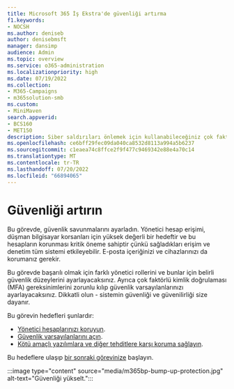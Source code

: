 ```yaml
---
title: Microsoft 365 İş Ekstra'de güvenliği artırma
f1.keywords:
- NOCSH
ms.author: deniseb
author: denisebmsft
manager: dansimp
audience: Admin
ms.topic: overview
ms.service: o365-administration
ms.localizationpriority: high
ms.date: 07/19/2022
ms.collection:
- M365-Campaigns
- m365solution-smb
ms.custom:
- MiniMaven
search.appverid:
- BCS160
- MET150
description: Siber saldırıları önlemek için kullanabileceğiniz çok faktörlü kimlik doğrulaması gibi siber güvenlik araçları sağlayan Microsoft 365 İş Ekstra için güvenliğe genel bakış.
ms.openlocfilehash: ce6bff29fec09da040ca8532d8113a994a5b6237
ms.sourcegitcommit: c1eaea74c8ffce2f9f477c9469342e88e4a70c14
ms.translationtype: MT
ms.contentlocale: tr-TR
ms.lasthandoff: 07/20/2022
ms.locfileid: "66894065"
---
```

# <a name="bump-up-security"></a>Güvenliği artırın

Bu görevde, güvenlik savunmalarını ayarladın. Yönetici hesap erişimi, düşman bilgisayar korsanları için yüksek değerli bir hedeftir ve bu hesapların korunması kritik öneme sahiptir çünkü sağladıkları erişim ve denetim tüm sistemi etkileyebilir. E-posta içeriğinizi ve cihazlarınızı da korumanız gerekir.

Bu görevde başarılı olmak için farklı yönetici rollerini ve bunlar için belirli güvenlik düzeylerini ayarlayacaksınız. Ayrıca çok faktörlü kimlik doğrulaması (MFA) gereksinimlerini zorunlu kılıp güvenlik varsayılanlarınızı ayarlayacaksınız. Dikkatli olun - sistemin güvenliği ve güvenilirliği size dayanır.

Bu görevin hedefleri şunlardır:

- [Yönetici hesaplarınızı koruyun](m365bp-protect-admin-accounts.md).
- [Güvenlik varsayılanlarını açın](m365bp-conditional-access.md).
- [Kötü amaçlı yazılımlara ve diğer tehditlere karşı koruma sağlayın](m365bp-increase-protection.md).

Bu hedeflere ulaşıp [bir sonraki görevinize](m365bp-devices-overview.md) başlayın.

:::image type="content" source="media/m365bp-bump-up-protection.jpg" alt-text="Güvenliği yükselt.":::


